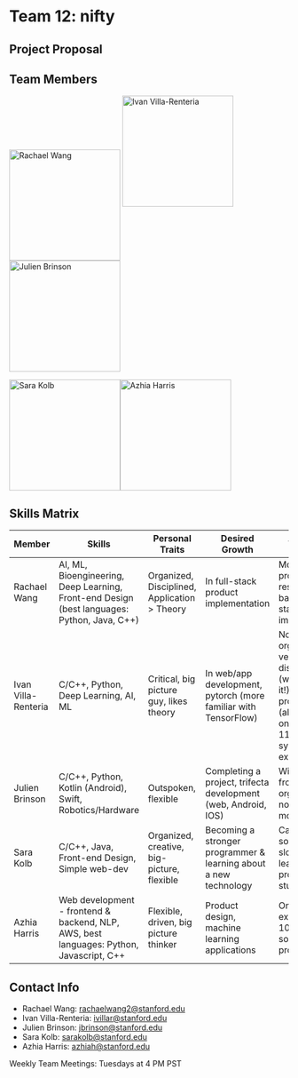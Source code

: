 # Team 12: nifty

## Project Proposal 

## Team Members

<img src="https://github.com/StanfordCS194/Team12/blob/main/Rachael%20Wang.jpg" alt="Rachael Wang" width="200" align="center"/> <img src="https://github.com/StanfordCS194/Team12/blob/main/Rachael%20Wang.jpg" alt="Ivan Villa-Renteria" width="200"/> <img src="https://github.com/StanfordCS194/Team12/blob/main/Julien%20Brinson.jpg" alt="Julien Brinson" title= "Julien Brinson" width="200"/>

<img src="https://github.com/StanfordCS194/Team12/blob/main/Sara%20Kolb.JPG" alt="Sara Kolb" width="200"/><img src="https://github.com/StanfordCS194/Team12/blob/main/Rachael%20Wang.jpg" alt="Azhia Harris" width="200"/>

## Skills Matrix


Member  | Skills  | Personal Traits |  Desired Growth  | Weakness 
--------|---------|-----------------|------------------|---------
Rachael Wang|AI, ML, Bioengineering, Deep Learning, Front-end Design (best languages: Python, Java, C++)|Organized, Disciplined, Application > Theory |In full-stack product implementation | Most previous projects are research based, full-stack implementation
Ivan Villa-Renteria|C/C++, Python, Deep Learning, AI, ML| Critical, big picture guy, likes theory|In web/app development, pytorch (more familiar with TensorFlow)|Not very organized, not very disciplined (working on it!), very big on procrastination (also working on it), 107 & 110 only systems experience
Julien Brinson| C/C++, Python, Kotlin (Android), Swift, Robotics/Hardware|Outspoken, flexible|Completing a project, trifecta development (web, Android, IOS)|Wildly swing from very organized to not. Ditto for motivation. 
Sara Kolb|C/C++, Java, Front-end Design, Simple web-dev |Organized, creative, big-picture, flexible| Becoming a stronger programmer & learning about a new technology|Can sometimes be slow at learning new programming stuff
Azhia Harris|Web development - frontend & backend, NLP, AWS, best languages: Python, Javascript, C++|Flexible, driven, big picture thinker |Product design, machine learning applications|Only systems experience is 107 & 110, sometimes can procrastinate

## Contact Info

* Rachael Wang: rachaelwang2@stanford.edu
* Ivan Villa-Renteria: ivillar@stanford.edu 
* Julien Brinson: jbrinson@stanford.edu 
* Sara Kolb: sarakolb@stanford.edu 
* Azhia Harris: azhiah@stanford.edu

Weekly Team Meetings: Tuesdays at 4 PM PST
